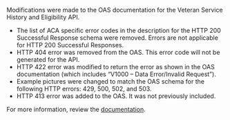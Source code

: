 Modifications were made to the OAS documentation for the Veteran Service History and Eligibility API.
*	The list of ACA specific error codes in the description for the HTTP 200 Successful Response schema were removed. Errors are not applicable for HTTP 200 Successful Responses.
*	HTTP 404 error was removed from the OAS. This error code will not be generated for the API.
* HTTP 422 error was modified to return the error as shown in the OAS documentation (which includes “V1000 – Data Error/Invalid Request”). 
* Example pictures were changed to match the OAS schema for the following HTTP errors: 429, 500, 502, and 503.  
* HTTP 413 error was added to the OAS. It was not previously included.

For more information, review the [documentation](https://developer.va.gov/explore/api/veteran-service-history-and-eligibility/docs?version=current).
